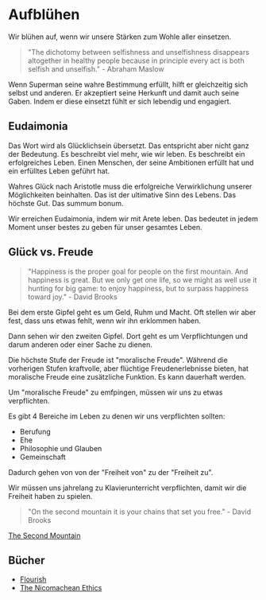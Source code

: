 # Aufblühen

Wir blühen auf, wenn wir unsere Stärken zum Wohle aller einsetzen.

> "The dichotomy between selfishness and unselfishness disappears altogether in healthy people because in principle every act is both selfish and unselfish." - Abraham Maslow

Wenn Superman seine wahre Bestimmung erfüllt, hilft er gleichzeitig sich selbst und anderen. Er akzeptiert seine Herkunft und damit auch seine Gaben. Indem er diese einsetzt fühlt er sich lebendig und engagiert.

## Eudaimonia

Das Wort wird als Glücklichsein übersetzt. Das entspricht aber nicht ganz der Bedeutung. Es beschreibt viel mehr, wie wir leben. Es beschreibt ein erfolgreiches Leben. Einen Menschen, der seine Ambitionen erfüllt hat und ein erfülltes Leben geführt hat.

Wahres Glück nach Aristotle muss die erfolgreiche Verwirklichung unserer Möglichkeiten beinhalten. Das ist der ultimative Sinn des Lebens. Das höchste Gut. Das summum bonum.

Wir erreichen Eudaimonia, indem wir mit Arete leben. Das bedeutet in jedem Moment unser bestes zu geben für unser gesamtes Leben.

## Glück vs. Freude

> "Happiness is the proper goal for people on the first mountain. And happiness is great. But we only get one life, so we might as well use it hunting for big game: to enjoy happiness, but to surpass happiness toward joy." - David Brooks

Bei dem erste Gipfel geht es um Geld, Ruhm und Macht. Oft stellen wir aber fest, dass uns etwas fehlt, wenn wir ihn erklommen haben.

Dann sehen wir den zweiten Gipfel. Dort geht es um Verpflichtungen und darum anderen oder einer Sache zu dienen.

Die höchste Stufe der Freude ist "moralische Freude". Während die vorherigen Stufen kraftvolle, aber flüchtige Freudenerlebnisse bieten, hat moralische Freude eine zusätzliche Funktion. Es kann dauerhaft werden.

Um "moralische Freude" zu emfpingen, müssen wir uns zu etwas verpflichten.

Es gibt 4 Bereiche im Leben zu denen wir uns verpflichten sollten:

- Berufung
- Ehe
- Philosophie und Glauben
- Gemeinschaft

Dadurch gehen von von der "Freiheit von" zu der "Freiheit zu".

Wir müssen uns jahrelang zu Klavierunterricht verpflichten, damit wir die Freiheit haben zu spielen.

> "On the second mountain it is your chains that set you free." - David Brooks

[The Second Mountain](https://www.goodreads.com/book/show/40642458-the-second-mountain)

## Bücher

- [Flourish](https://www.goodreads.com/book/show/9744812-flourish)
- [The Nicomachean Ethics](https://www.goodreads.com/book/show/19068.The_Nicomachean_Ethics)